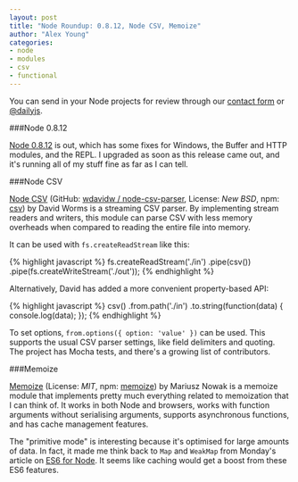 ```yaml
---
layout: post
title: "Node Roundup: 0.8.12, Node CSV, Memoize"
author: "Alex Young"
categories: 
- node
- modules
- csv
- functional
---
```


<div class="intro">
You can send in your Node projects for review through our <a href="/contact.html">contact form</a> or <a href="http://twitter.com/dailyjs">@dailyjs</a>.
</div>

###Node 0.8.12

[Node 0.8.12](http://blog.nodejs.org/2012/10/12/node-v0.8.12/) is out, which has some fixes for Windows, the Buffer and HTTP modules, and the REPL.  I upgraded as soon as this release came out, and it's running all of my stuff fine as far as I can tell.

###Node CSV

[Node CSV](http://www.adaltas.com/projects/node-csv/) (GitHub: [wdavidw / node-csv-parser](https://github.com/wdavidw/node-csv-parser), License: _New BSD_, npm: [csv](https://npmjs.org/package/csv)) by David Worms is a streaming CSV parser.  By implementing stream readers and writers, this module can parse CSV with less memory overheads when compared to reading the entire file into memory.

It can be used with `fs.createReadStream` like this:

{% highlight javascript %}
fs.createReadStream('./in')
  .pipe(csv())
  .pipe(fs.createWriteStream('./out'));
{% endhighlight %}

Alternatively, David has added a more convenient property-based API:

{% highlight javascript %}
csv()
  .from.path('./in')
  .to.string(function(data) { console.log(data); });
{% endhighlight %}

To set options, `from.options({ option: 'value' })` can be used.  This supports the usual CSV parser settings, like field delimiters and quoting.  The project has Mocha tests, and there's a growing list of contributors.

###Memoize

[Memoize](https://github.com/medikoo/memoize) (License: _MIT_, npm: [memoize](https://npmjs.org/package/memoize)) by Mariusz Nowak is a memoize module that implements pretty much everything related to memoization that I can think of.  It works in both Node and browsers, works with function arguments without serialising arguments, supports asynchronous functions, and has cache management features.

The "primitive mode" is interesting because it's optimised for large amounts of data.  In fact, it made me think back to `Map` and `WeakMap` from Monday's article on [ES6 for Node](http://dailyjs.com/2012/10/15/preparing-for-esnext/).  It seems like caching would get a boost from these ES6 features.
